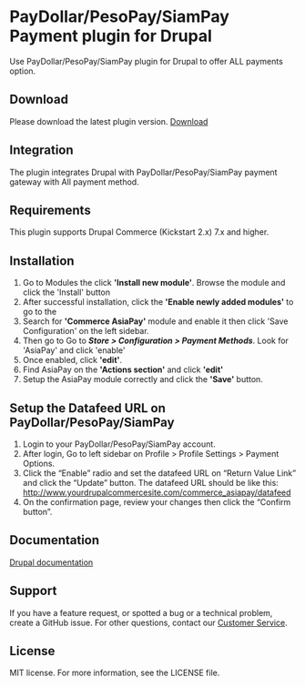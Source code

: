 # PayDollar/PesoPay/SiamPay Payment plugin for Drupal
Use PayDollar/PesoPay/SiamPay plugin for Drupal to offer ALL payments option.

## Download
Please download the latest plugin version. [Download](https://github.com/asiapay-lib/asiapay-Drupal/releases/latest)

## Integration
The plugin integrates Drupal with PayDollar/PesoPay/SiamPay payment gateway with All payment method.

## Requirements
This plugin supports Drupal Commerce (Kickstart 2.x) 7.x and higher.

## Installation
1.	Go to Modules the click **'Install new module'**. Browse the module and click the 'Install' button
2.	After successful installation, click the **'Enable newly added modules'** to go to the 
3.	Search for **'Commerce AsiaPay'** module and enable it then click 'Save Configuration' on the left sidebar.
4.	Then go to Go to ***Store > Configuration > Payment Methods***. Look for 'AsiaPay' and click 'enable'
5.	Once enabled, click **'edit'**.
6.  Find AsiaPay on the **'Actions section'** and click **'edit'**
7.  Setup the AsiaPay module correctly and click the **'Save'** button.

## Setup the Datafeed URL on PayDollar/PesoPay/SiamPay
 1. Login to your PayDollar/PesoPay/SiamPay account.
 2. After login, Go to left sidebar on Profile > Profile Settings > Payment Options.
 3. Click the “Enable” radio and set the datafeed URL on “Return Value Link” and click the “Update” button. The datafeed URL should be like this: http://www.yourdrupalcommercesite.com/commerce_asiapay/datafeed
 4. On the confirmation page, review your changes then click the “Confirm button”.

 ## Documentation
[Drupal documentation](https://github.com/asiapay-lib/asiapay-Drupal/raw/master/Drupal%20Commerce%20Module%20Integration%20Guide%2020140917.doc)

## Support
If you have a feature request, or spotted a bug or a technical problem, create a GitHub issue. For other questions, contact our [Customer Service](https://www.paydollar.com/en/contactus.html).

## License
MIT license. For more information, see the LICENSE file.
